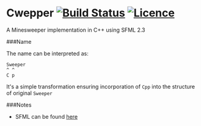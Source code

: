 Cwepper [![Build Status](https://img.shields.io/travis/nabijaczleweli/Cwepper.svg?style=plastic)](https://travis-ci.org/nabijaczleweli/Cwepper) [![Licence](https://img.shields.io/badge/license-MIT-blue.svg?style=plastic)](LICENSE)
=======
A Minesweeper implementation in C++ using SFML 2.3


###Name

The name can be interpreted as:
```
Sweeper
^ ^
C p
```
It's a simple transformation ensuring incorporation of `Cpp` into the structure of original `Sweeper`


###Notes

* SFML can be found [here](http://www.sfml-dev.org)

